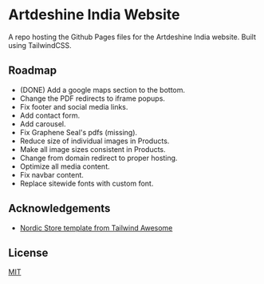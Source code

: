 # Artdeshine India Website

A repo hosting the Github Pages files for the Artdeshine India website. Built using TailwindCSS.

## Roadmap

- (DONE) Add a google maps section to the bottom.
- Change the PDF redirects to iframe popups.
- Fix footer and social media links.
- Add contact form.
- Add carousel.
- Fix Graphene Seal's pdfs (missing).
- Reduce size of individual images in Products.
- Make all image sizes consistent in Products.
- Change from domain redirect to proper hosting.
- Optimize all media content.
- Fix navbar content.
- Replace sitewide fonts with custom font.

## Acknowledgements

 - [Nordic Store template from Tailwind Awesome](https://www.tailwindawesome.com/resources/nordic-store)

## License

[MIT](https://choosealicense.com/licenses/mit/)
